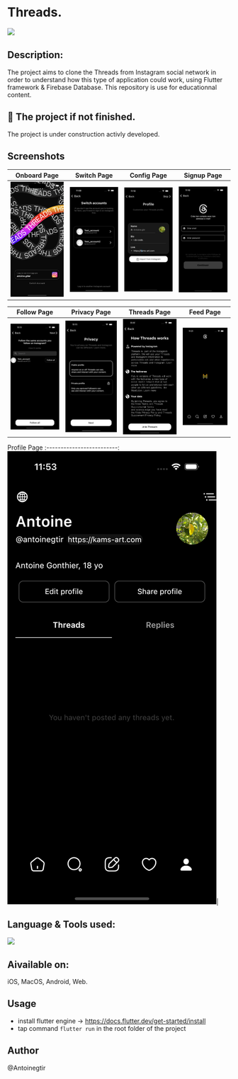 # Threads.

<img height="200" src="https://staticg.sportskeeda.com/editor/2023/07/9a80c-16886367720159-1920.jpg"></img>

## Description:
The project aims to clone the Threads from Instagram social network in order to understand how this type of application could work, using Flutter framework & Firebase Database.
This repository is use for educationnal content.

## 🚧 The project if not finished.

The project is under construction activly developed.

## Screenshots

Onboard Page               |  Switch Page               | Config Page               |  Signup Page
:-------------------------:|:-------------------------:|:-------------------------:|:-------------------------:
![](https://github.com/Antoinegtir/instagram-threads/blob/main/screenshot/onboard.png?raw=true)|![](https://github.com/Antoinegtir/instagram-threads/blob/main/screenshot/switch.png?raw=true)|![](https://github.com/Antoinegtir/instagram-threads/blob/main/screenshot/config.png?raw=true)|![](https://github.com/Antoinegtir/instagram-threads/blob/main/screenshot/signup.png?raw=true)|

Follow Page         |  Privacy Page       |   Threads Page               |  Feed Page
:-------------------------:|:-------------------------:|:-------------------------:|:-------------------------:
![](https://github.com/Antoinegtir/instagram-threads/blob/main/screenshot/follow.png?raw=true)|![](https://github.com/Antoinegtir/instagram-threads/blob/main/screenshot/privacy.png?raw=true)|![](https://github.com/Antoinegtir/instagram-threads/blob/main/screenshot/threads.png?raw=true)|![](https://github.com/Antoinegtir/instagram-threads/blob/main/screenshot/feed.png?raw=true)|

Profile Page
:-------------------------:
![](https://github.com/Antoinegtir/instagram-threads/blob/main/screenshot/profile.png?raw=true)|

## Language & Tools used:

<img src="https://skillicons.dev/icons?i=flutter,dart,firebase"/>

## Aivailable on:
iOS, MacOS, Android, Web.

## Usage

- install flutter engine -> https://docs.flutter.dev/get-started/install
- tap command `flutter run` in the root folder of the project

## Author

@Antoinegtir
